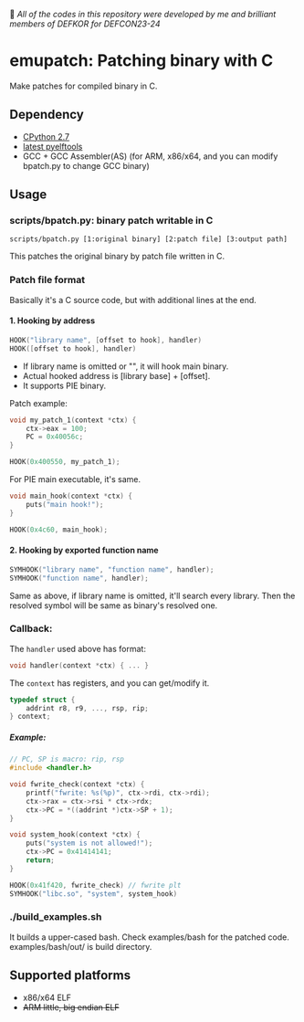 :loudspeaker: *All of the codes in this repository were developed by me and brilliant members of DEFKOR for DEFCON23-24*

# emupatch: Patching binary with C 
Make patches for compiled binary in C.

## Dependency 

* [CPython 2.7](http://www.python.org)
* [latest pyelftools](https://github.com/eliben/pyelftools)
* GCC + GCC Assembler(AS) (for ARM, x86/x64, and you can modify bpatch.py to change GCC binary)

## Usage 

### scripts/bpatch.py: binary patch writable in C

```
scripts/bpatch.py [1:original binary] [2:patch file] [3:output path]
```

This patches the original binary by patch file written in C.

### Patch file format

Basically it's a C source code, but with additional lines at the end.

#### 1. Hooking by address

```c
HOOK("library name", [offset to hook], handler)
HOOK([offset to hook], handler)
```

- If library name is omitted or "", it will hook main binary.
- Actual hooked address is [library base] + [offset].
- It supports PIE binary.

Patch example:

```c
void my_patch_1(context *ctx) {
	ctx->eax = 100;
	PC = 0x40056c;
}

HOOK(0x400550, my_patch_1);
```

For PIE main executable, it's same.

```c
void main_hook(context *ctx) {
	puts("main hook!");
}

HOOK(0x4c60, main_hook);
```

#### 2. Hooking by exported function name

```c
SYMHOOK("library name", "function name", handler);
SYMHOOK("function name", handler);
```

Same as above, if library name is omitted, it'll search every library.
Then the resolved symbol will be same as binary's resolved one.

### Callback:

The `handler` used above has format:

```c
void handler(context *ctx) { ... }
```

The `context` has registers, and you can get/modify it.

```c
typedef struct {
    addrint r8, r9, ..., rsp, rip;
} context;

```

##### Example:

```c
// PC, SP is macro: rip, rsp
#include <handler.h>

void fwrite_check(context *ctx) {
    printf("fwrite: %s(%p)", ctx->rdi, ctx->rdi);
    ctx->rax = ctx->rsi * ctx->rdx;
    ctx->PC = *((addrint *)ctx->SP + 1);
}

void system_hook(context *ctx) {
    puts("system is not allowed!");
    ctx->PC = 0x41414141;
    return;
}

HOOK(0x41f420, fwrite_check) // fwrite plt
SYMHOOK("libc.so", "system", system_hook)
```

### ./build_examples.sh

It builds a upper-cased bash. Check examples/bash for the patched code. examples/bash/out/ is build directory.

## Supported platforms ##

* x86/x64 ELF
* ~~ARM little, big endian ELF~~
